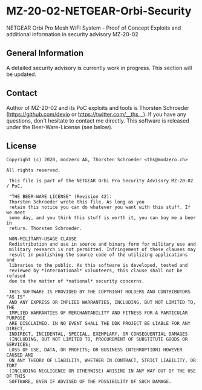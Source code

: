 # MZ-20-02-NETGEAR-Orbi-Security

NETGEAR Orbi Pro Mesh WiFi System - Proof of Concept Exploits and additional information in security advisory MZ-20-02

## General Information

A detailed security advisory is currently work in progress. This section will be updated.

## Contact

Author of MZ-20-02 and its PoC exploits and tools is Thorsten Schroeder (https://github.com/devio or https://twitter.com/__ths__). If you have any questions, don't hesitate to contact me directly.
This software is released under the Beer-Ware-License (see below).

## License

```
Copyright (c) 2020, modzero AG, Thorsten Schroeder <ths@modzero.ch>

All rights reserved.
 
 This file is part of the NETGEAR Orbi Pro Security Advisory MZ-20-02 / PoC.
 
 "THE BEER-WARE LICENSE" (Revision 42):
 Thorsten Schroeder wrote this file. As long as you
 retain this notice you can do whatever you want with this stuff. If we meet
 some day, and you think this stuff is worth it, you can buy me a beer in
 return. Thorsten Schroeder.
 
 NON-MILITARY-USAGE CLAUSE
 Redistribution and use in source and binary form for military use and
 military research is not permitted. Infringement of these clauses may
 result in publishing the source code of the utilizing applications and
 libraries to the public. As this software is developed, tested and
 reviewed by *international* volunteers, this clause shall not be refused
 due to the matter of *national* security concerns.
 
 THIS SOFTWARE IS PROVIDED BY THE COPYRIGHT HOLDERS AND CONTRIBUTORS "AS IS"
 AND ANY EXPRESS OR IMPLIED WARRANTIES, INCLUDING, BUT NOT LIMITED TO, THE
 IMPLIED WARRANTIES OF MERCHANTABILITY AND FITNESS FOR A PARTICULAR PURPOSE
 ARE DISCLAIMED. IN NO EVENT SHALL THE DDK PROJECT BE LIABLE FOR ANY DIRECT,
 INDIRECT, INCIDENTAL, SPECIAL, EXEMPLARY, OR CONSEQUENTIAL DAMAGES
 (INCLUDING, BUT NOT LIMITED TO, PROCUREMENT OF SUBSTITUTE GOODS OR SERVICES;
 LOSS OF USE, DATA, OR PROFITS; OR BUSINESS INTERRUPTION) HOWEVER CAUSED AND
 ON ANY THEORY OF LIABILITY, WHETHER IN CONTRACT, STRICT LIABILITY, OR TORT
 (INCLUDING NEGLIGENCE OR OTHERWISE) ARISING IN ANY WAY OUT OF THE USE OF THIS
 SOFTWARE, EVEN IF ADVISED OF THE POSSIBILITY OF SUCH DAMAGE.
 ```
 